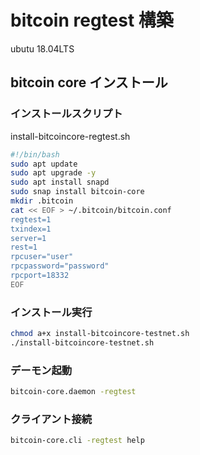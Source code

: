 # bitcoin regtest 構築

ubutu 18.04LTS

## bitcoin core インストール

### インストールスクリプト

install-bitcoincore-regtest.sh


```bash
#!/bin/bash
sudo apt update
sudo apt upgrade -y
sudo apt install snapd
sudo snap install bitcoin-core
mkdir .bitcoin
cat << EOF > ~/.bitcoin/bitcoin.conf
regtest=1
txindex=1
server=1
rest=1
rpcuser="user"
rpcpassword="password"
rpcport=18332
EOF
```


### インストール実行

```bash
chmod a+x install-bitcoincore-testnet.sh
./install-bitcoincore-testnet.sh


```

### デーモン起動


```bash
bitcoin-core.daemon -regtest
```

### クライアント接続

```bash
bitcoin-core.cli -regtest help
```


